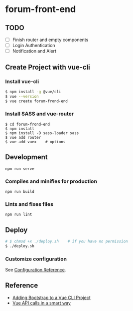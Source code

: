 # forum-front-end

## TODO

- [ ] Finish router and empty components
- [ ] Login Authentication
- [ ] Notification and Alert

## Create Project with vue-cli

### Install vue-cli

```sh
$ npm install -g @vue/cli
$ vue --version
$ vue create forum-frond-end
```

### Install SASS and vue-router

```
$ cd forum-frond-end
$ npm install
$ npm install -D sass-loader sass
$ vue add router
$ vue add vuex    # options
```

## Development

```
npm run serve
```

### Compiles and minifies for production

```
npm run build
```

### Lints and fixes files

```
npm run lint
```

## Deploy

```sh
# $ chmod +x ./deploy.sh    # if you have no permission
$ ./deploy.sh
```

### Customize configuration

See [Configuration Reference](https://cli.vuejs.org/config/).

## Reference

- [Adding Bootstrap to a Vue CLI Project](https://travishorn.com/adding-bootstrap-to-a-vue-cli-project-98c2a30e0ed0)
- [Vue API calls in a smart way](https://medium.com/canariasjs/vue-api-calls-in-a-smart-way-8d521812c322)
